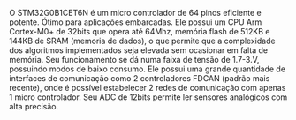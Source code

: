 O STM32G0B1CET6N é um micro controlador de 64 pinos eficiente e potente. Ótimo para aplicações embarcadas. Ele possui um CPU Arm Cortex-M0+ de 32bits que opera até 64Mhz, memória flash de 512KB e 144KB de SRAM (memoria de dados), o que permite que a complexidade dos algoritmos implementados seja elevada sem ocasionar em falta de memória. Seu funcionamento se dá numa faixa de tensão de 1.7-3.V, possuindo modos de baixo consumo. Ele possui uma grande quantidade de interfaces de comunicação como 2 controladores FDCAN (padrão mais recente), onde é possível estabelecer 2 redes de comunicação com apenas 1 micro controlador. Seu ADC de 12bits permite ler sensores analógicos com alta precisão.
